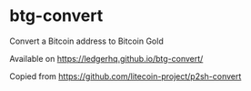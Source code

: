 # btg-convert
Convert a Bitcoin address to Bitcoin Gold

Available on https://ledgerhq.github.io/btg-convert/

Copied from https://github.com/litecoin-project/p2sh-convert

